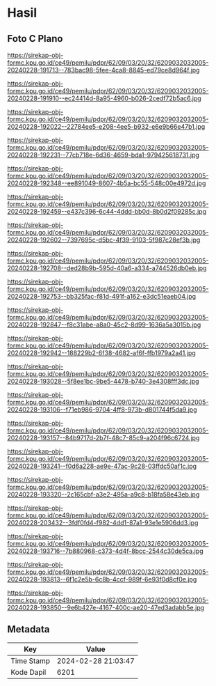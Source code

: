 # Hasil

## Foto C Plano

https://sirekap-obj-formc.kpu.go.id/ce49/pemilu/pdpr/62/09/03/20/32/6209032032005-20240228-191713--783bac98-5fee-4ca8-8845-ed79ce8d964f.jpg

https://sirekap-obj-formc.kpu.go.id/ce49/pemilu/pdpr/62/09/03/20/32/6209032032005-20240228-191910--ec24414d-8a95-4960-b026-2cedf72b5ac6.jpg

https://sirekap-obj-formc.kpu.go.id/ce49/pemilu/pdpr/62/09/03/20/32/6209032032005-20240228-192022--22784ee5-e208-4ee5-b932-e6e9b66e47b1.jpg

https://sirekap-obj-formc.kpu.go.id/ce49/pemilu/pdpr/62/09/03/20/32/6209032032005-20240228-192231--77cb718e-6d36-4659-bda1-979425618731.jpg

https://sirekap-obj-formc.kpu.go.id/ce49/pemilu/pdpr/62/09/03/20/32/6209032032005-20240228-192348--ee891049-8607-4b5a-bc55-548c00e4972d.jpg

https://sirekap-obj-formc.kpu.go.id/ce49/pemilu/pdpr/62/09/03/20/32/6209032032005-20240228-192459--e437c396-6c44-4ddd-bb0d-8b0d2f09285c.jpg

https://sirekap-obj-formc.kpu.go.id/ce49/pemilu/pdpr/62/09/03/20/32/6209032032005-20240228-192602--7397695c-d5bc-4f39-9103-5f987c28ef3b.jpg

https://sirekap-obj-formc.kpu.go.id/ce49/pemilu/pdpr/62/09/03/20/32/6209032032005-20240228-192708--ded28b9b-595d-40a6-a334-a744526db0eb.jpg

https://sirekap-obj-formc.kpu.go.id/ce49/pemilu/pdpr/62/09/03/20/32/6209032032005-20240228-192753--bb325fac-f81d-491f-a162-e3dc51eaeb04.jpg

https://sirekap-obj-formc.kpu.go.id/ce49/pemilu/pdpr/62/09/03/20/32/6209032032005-20240228-192847--f8c31abe-a8a0-45c2-8d99-1636a5a3015b.jpg

https://sirekap-obj-formc.kpu.go.id/ce49/pemilu/pdpr/62/09/03/20/32/6209032032005-20240228-192942--188229b2-6f38-4682-af6f-ffb1979a2a41.jpg

https://sirekap-obj-formc.kpu.go.id/ce49/pemilu/pdpr/62/09/03/20/32/6209032032005-20240228-193028--5f8ee1bc-9be5-4478-b740-3e4308fff3dc.jpg

https://sirekap-obj-formc.kpu.go.id/ce49/pemilu/pdpr/62/09/03/20/32/6209032032005-20240228-193106--f71eb986-9704-4ff8-973b-d801744f5da9.jpg

https://sirekap-obj-formc.kpu.go.id/ce49/pemilu/pdpr/62/09/03/20/32/6209032032005-20240228-193157--84b9717d-2b7f-48c7-85c9-a204f96c6724.jpg

https://sirekap-obj-formc.kpu.go.id/ce49/pemilu/pdpr/62/09/03/20/32/6209032032005-20240228-193241--f0d6a228-ae9e-47ac-9c28-03ffdc50af1c.jpg

https://sirekap-obj-formc.kpu.go.id/ce49/pemilu/pdpr/62/09/03/20/32/6209032032005-20240228-193320--2c165cbf-a3e2-495a-a9c8-b18fa58e43eb.jpg

https://sirekap-obj-formc.kpu.go.id/ce49/pemilu/pdpr/62/09/03/20/32/6209032032005-20240228-203432--3fdf0fd4-f982-4dd1-87a1-93e1e5906dd3.jpg

https://sirekap-obj-formc.kpu.go.id/ce49/pemilu/pdpr/62/09/03/20/32/6209032032005-20240228-193716--7b880968-c373-4d4f-8bcc-2544c30de5ca.jpg

https://sirekap-obj-formc.kpu.go.id/ce49/pemilu/pdpr/62/09/03/20/32/6209032032005-20240228-193813--6f1c2e5b-6c8b-4ccf-989f-6e93f0d8cf0e.jpg

https://sirekap-obj-formc.kpu.go.id/ce49/pemilu/pdpr/62/09/03/20/32/6209032032005-20240228-193850--9e6b427e-4167-400c-ae20-47ed3adabb5e.jpg


## Metadata

| Key        | Value               |
| ---------- | ------------------- |
| Time Stamp | 2024-02-28 21:03:47 |
| Kode Dapil | 6201                |



